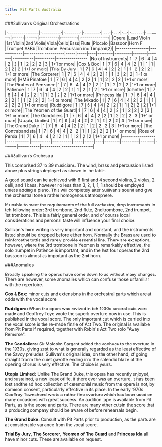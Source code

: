 ```yaml
---
title: Pit Parts Australia
---
```


###Sullivan's Original Orchestrations 

|:----------------|:----------:|:--------:|:--------:|:---:|:---:|:--:|:------:|:-------:|:-----:|:-----:|:---------:|:--------:|:--------------:|
|Opera            |Lead Violin |1st Violin|2nd Violin|Viola|Cello|Bass|Flute   |Piccolo  |Bassoon|Horn F |Trumpet A&Bb|Trombone |Percussion inc Timpani(2)|
|-----------------|------------|----------|----------|-----|-----|----|--------|---------|-------|-------|-----------|----------|----------------|
|No of Instruments| 1 | 7 | 6 | 4 | 4 | 2 | 2 | 1 | 2 | 2 | 2 | 3 | 1+1 or more|
|Cox & Box        | 1 | 7 | 6 | 4 | 4 | 2 | 1 | 1 | 1 | 2 | 2 | 2 | 1+1 or more|
|Trial By Jury    | 1 | 7 | 6 | 4 | 4 | 2 | 2 | 1 | 1 | 2 | 2 | 2 | 1+1 or more|
|The Sorcerer     | 1 | 7 | 6 | 4 | 4 | 2 | 2 | 1 | 1 | 2 | 2 | 2 | 1+1 or more|
|HMS Pinafore     | 1 | 7 | 6 | 4 | 4 | 2 | 2 | 1 | 1 | 2 | 2 | 2 | 1+1 or more|
|The Pirates of Penzance| 1 | 7 | 6 | 4 | 4 | 2 | 2 | 1 | 1 | 2 | 2 | 2 | 1+1 or more|
|Patience         | 1 | 7 | 6 | 4 | 4 | 2 | 2 | 1 | 1 | 2 | 1 | 2 | 1+1 or more|
|Iolanthe         | 1 | 7 | 6 | 4 | 4 | 2 | 2 | 1 | 1 | 2 | 2 | 2 | 1+1 or more|
|Princess Ida     | 1 | 7 | 6 | 4 | 4 | 2 | 2 | 1 | 1 | 2 | 2 | 2 | 1+1 or more|
|The Mikado       | 1 | 7 | 6 | 4 | 4 | 2 | 2 | 1 | 1 | 2 | 2 | 2 | 1+1 or more|
|Ruddigore        | 1 | 7 | 6 | 4 | 4 | 2 | 2 | 1 | 1 | 2 | 2 | 2 | 1+1 or more|
|The Yeomen of the Guard| 1 | 7 | 6 | 4 | 4 | 2 | 2 | 1 | 2 | 2 | 2 | 3 | 1+1 or more|
|The Gondoliers   | 1 | 7 | 6 | 4 | 4 | 2 | 2 | 1 | 2 | 2 | 2 | 3 | 1+1 or more|
|Utopia, Limited  | 1 | 7 | 6 | 4 | 4 | 2 | 2 | 1 | 2 | 2 | 2 | 3 | 1+1 or more|
|The Grand Duke   | 1 | 7 | 6 | 4 | 4 | 2 | 2 | 1 | 2 | 2 | 2 | 3 | 1+1 or more|
|The Contrabandista| 1 | 7 | 6 | 4 | 4 | 2 | 2 | 1 | 1 | 2 | 2 | 2 | 1+1 or more|
|Rose of Persia   | 1 | 7 | 6 | 4 | 4 | 2 | 2 | 1 | 1 | 2 | 2 | 2 | 1+1 or more|
|-----------------|------------|----------|----------|-----|-----|----|--------|---------|-------|-------|-----------|----------|----------------|

###Sullivan's Orchestra 

This comprised 37 to 39 musicians. The wind, brass and percussion listed above plus strings deployed as shown in the table.

A good sound can be achieved with 6 first and 4 second violins, 2 violas, 2 celli, and 1 bass, however no less than 3, 2, 1, 1, 1
should be employed unless adding a piano. This will completely alter Sullivan's sound and give the orchestral tone a rather homogenous atmosphere.

If unable to meet the requirements of the full orchestra, drop instruments in teh following order: 3rd trombone, 2nd flute, 2nd trombone, 2nd trumpet, 1st trombone. This is a fairly general order, and of course local considerations and personal taste will influence your final choice. 

Sullivan's horn writing is very important and constant, and the instruments listed should be dropped before either horn. Normally the Brass are used to reinforcethe tuttis and rarely provide essential line. There are exceptions, however, where the 3rd trombone in Yeomen is remarkably effective, the solo trumpet in Patience is important, and in the last four operas the 2nd bassoon is almost as important as the 2nd horn.

###Anomalies

Broadly speaking the operas have come down to us without many changes. There are however, some anomalies which can confuse those unfamiliar with the repertoire.

**Cox & Box:** minor cuts and extensions in the orchestral parts which are at odds with the vocal score

**Ruddigore:** When the opera was revived in teh 1930s several cuts were made and Geoffrey Toye wrote the superb overture now in use. This is published in the vocal score. The only important cut which is carried into the vocal score is the re-made finale of Act Two. The original is available from Pit Parts if required, together with Robin's Act Two solo "Away Remorse".

**The Gondoliers:** Sir Malcolm Sargent added the cachuca to the overture in the 1930s, giving zest to what is generally regarded as the least effective of the Savoy preludes. Sullivan's original idea, on the other hand, of going straight fronm the quiet gavotte ending into the splendid blaze of the opening chorus is very effective. The choice is yours.

**Utopia Limited:** Unlike The Grand Duke, this opera has recently enjoyed, and sustained, a new lease oflife. If there ever was an overture, it has been lost andthe ad hoc collection of ceremonial music from the opera is not, by common consent, particularly effective in its place. In the early 1970s Geoffrey Townshend wrote a rather fine overture which has been used on many occasions with great success. An audition tape is available from Pit Parts, as is the score and parts. There are many other cutsin the score that a producing company should be aware of before rehearsals begin.

**The Grand Duke:** Consult with Pit Parts prior to production, as the parts are at considerable variance from the vocal score.

**Trial By Jury**, **The Sorcerer**, **Yeomen of The Guard** and **Princess Ida** all have minor cuts. These are available on request.

